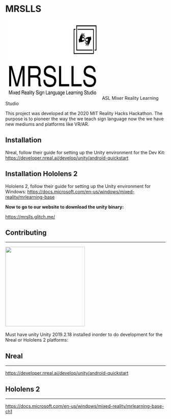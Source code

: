 # MRSLLS
<img src="designs/32.png" height="250" width="300">
ASL Mixer Reality Learning Studio

This project was developed at the 2020 MIT Reality Hacks Hackathon. The purpose is to pioneer the way the we teach sign language now the we have new mediums and platforms like VR/AR.

## Installation 
Nreal, follow their guide for setting up the Unity environment for the Dev Kit:
https://developer.nreal.ai/develop/unity/android-quickstart

## Installation Hololens 2
Hololens 2, follow their guide for setting up the Unity environment for Windows:
https://docs.microsoft.com/en-us/windows/mixed-reality/mrlearning-base

**Now to go to our website to download the unity binary:**

https://mrslls.glitch.me/

## Contributing
***
<img src="https://cdn.freebiesupply.com/logos/large/2x/unity-69-logo-png-transparent.png" height="250" width="250">

Must have unity Unity 2019.2.18 installed inorder to do development for the Nreal or Hololens 2 platforms:

## Nreal
---
https://developer.nreal.ai/develop/unity/android-quickstart


## Hololens 2
---
https://docs.microsoft.com/en-us/windows/mixed-reality/mrlearning-base-ch1

